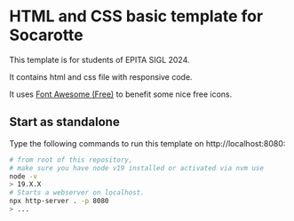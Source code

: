 # HTML and CSS basic template for Socarotte

This template is for students of EPITA SIGL 2024. 

It contains html and css file with responsive code.

It uses [Font Awesome (Free)](https://github.com/FortAwesome/Font-Awesome) to benefit some nice free icons.

## Start as standalone

Type the following commands to run this template on http://localhost:8080:

```sh
# from root of this repository,
# make sure you have node v19 installed or activated via nvm use
node -v
> 19.X.X
# Starts a webserver on localhost.
npx http-server . -p 8080
> ...
```
